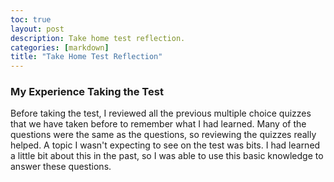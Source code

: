 ```yaml
---
toc: true
layout: post
description: Take home test reflection.
categories: [markdown]
title: "Take Home Test Reflection"
---
```


### My Experience Taking the Test

Before taking the test, I reviewed all the previous multiple choice quizzes that we have taken before to remember what I had learned. Many of the questions were the same as the questions, so reviewing the quizzes really helped. A topic I wasn't expecting to see on the test was bits. I had learned a little bit about this in the past, so I was able to use this basic knowledge to answer these questions.